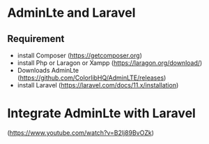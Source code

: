 # AdminLte and Laravel

## Requirement

* install Composer (https://getcomposer.org)
* install Php or Laragon or Xampp (https://laragon.org/download/)
* Downloads AdminLte (https://github.com/ColorlibHQ/AdminLTE/releases)
* install Laravel (https://laravel.com/docs/11.x/installation)

# Integrate AdminLte with Laravel
(https://www.youtube.com/watch?v=B2lj89BvOZk)